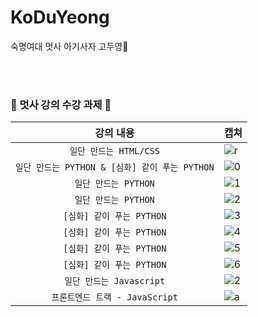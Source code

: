 # KoDuYeong
숙명여대 멋사 아기사자 고두영🦁

<br><br>
### 🦁 멋사 강의 수강 과제 🦁

| 강의 내용 | 캡쳐 | 
|:------:|:------|
|`일단 만드는 HTML/CSS`|![r](https://user-images.githubusercontent.com/101977975/161942711-1200d4a2-8a66-4c92-b948-96ef5b3fe038.PNG)|
|`일단 만드는 PYTHON & [심화] 같이 푸는 PYTHON`|![0](https://user-images.githubusercontent.com/101977975/167521563-4d503ea3-01ad-4a1d-a401-f745e760a18f.PNG)|
|`일단 만드는 PYTHON`|![1](https://user-images.githubusercontent.com/101977975/167520724-9d7adbbc-a5f7-4e26-b6f3-e5a3cedf1c41.PNG)|
|`일단 만드는 PYTHON`|![2](https://user-images.githubusercontent.com/101977975/167520739-5ce7c466-6b8c-49cb-9e27-db02ad84fe14.PNG)|
|`[심화] 같이 푸는 PYTHON`|![3](https://user-images.githubusercontent.com/101977975/167520877-c2857165-3c52-4903-8c19-290d0a499daa.PNG)|
|`[심화] 같이 푸는 PYTHON`|![4](https://user-images.githubusercontent.com/101977975/167520887-120e09d3-cecf-4aa6-acce-ce43c0d69d9b.PNG)|
|`[심화] 같이 푸는 PYTHON`|![5](https://user-images.githubusercontent.com/101977975/167520895-73a6f045-4177-44e0-9c94-ed20a4f6edf0.PNG)|
|`[심화] 같이 푸는 PYTHON`|![6](https://user-images.githubusercontent.com/101977975/167520924-2d589e44-78be-4c50-ae26-760821b34a22.PNG)|
|`일단 만드는 Javascript`|![2](https://user-images.githubusercontent.com/101977975/170070668-7ad82201-3eb5-400e-82be-2528cf5b9dd1.PNG)|
|`프론트엔드 트랙 - JavaScript`|![a](https://user-images.githubusercontent.com/101977975/174562839-aa767e7b-fbf0-4b62-9376-510be5e69bb2.PNG)|
